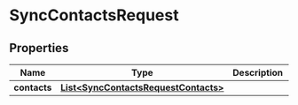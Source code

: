 
# SyncContactsRequest

## Properties
Name | Type | Description | Notes
------------ | ------------- | ------------- | -------------
**contacts** | [**List&lt;SyncContactsRequestContacts&gt;**](SyncContactsRequestContacts.md) |  |  [optional]



